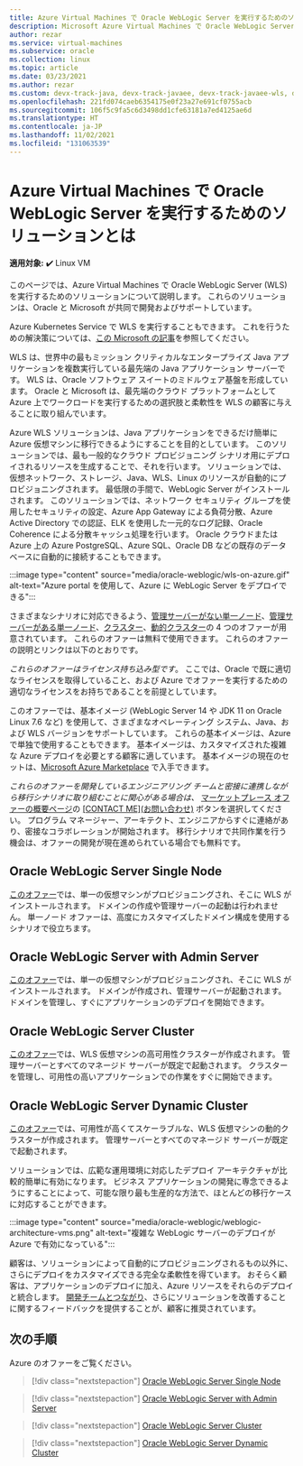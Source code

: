 ```yaml
---
title: Azure Virtual Machines で Oracle WebLogic Server を実行するためのソリューションとは
description: Microsoft Azure Virtual Machines で Oracle WebLogic Server を実行する方法について説明します。
author: rezar
ms.service: virtual-machines
ms.subservice: oracle
ms.collection: linux
ms.topic: article
ms.date: 03/23/2021
ms.author: rezar
ms.custom: devx-track-java, devx-track-javaee, devx-track-javaee-wls, devx-track-javaee-wls-vm
ms.openlocfilehash: 221fd074caeb6354175e0f23a27e691cf0755acb
ms.sourcegitcommit: 106f5c9fa5c6d3498dd1cfe63181a7ed4125ae6d
ms.translationtype: HT
ms.contentlocale: ja-JP
ms.lasthandoff: 11/02/2021
ms.locfileid: "131063539"
---
```

# <a name="what-are-solutions-for-running-oracle-weblogic-server-on-azure-virtual-machines"></a>Azure Virtual Machines で Oracle WebLogic Server を実行するためのソリューションとは

**適用対象:** :heavy_check_mark: Linux VM 

このページでは、Azure Virtual Machines で Oracle WebLogic Server (WLS) を実行するためのソリューションについて説明します。 これらのソリューションは、Oracle と Microsoft が共同で開発およびサポートしています。

Azure Kubernetes Service で WLS を実行することもできます。 これを行うための解決策については、[この Microsoft の記事](./weblogic-aks.md)を参照してください。

WLS は、世界中の最もミッション クリティカルなエンタープライズ Java アプリケーションを複数実行している最先端の Java アプリケーション サーバーです。 WLS は、Oracle ソフトウェア スイートのミドルウェア基盤を形成しています。 Oracle と Microsoft は、最先端のクラウド プラットフォームとして Azure 上でワークロードを実行するための選択肢と柔軟性を WLS の顧客に与えることに取り組んでいます。

Azure WLS ソリューションは、Java アプリケーションをできるだけ簡単に Azure 仮想マシンに移行できるようにすることを目的としています。 このソリューションでは、最も一般的なクラウド プロビジョニング シナリオ用にデプロイされるリソースを生成することで、それを行います。 ソリューションでは、仮想ネットワーク、ストレージ、Java、WLS、Linux のリソースが自動的にプロビジョニングされます。 最低限の手間で、WebLogic Server がインストールされます。 このソリューションでは、ネットワーク セキュリティ グループを使用したセキュリティの設定、Azure App Gateway による負荷分散、Azure Active Directory での認証、ELK を使用した一元的なログ記録、Oracle Coherence による分散キャッシュ処理を行います。 Oracle クラウドまたは Azure 上の Azure PostgreSQL、Azure SQL、Oracle DB などの既存のデータベースに自動的に接続することもできます。 

:::image type="content" source="media/oracle-weblogic/wls-on-azure.gif" alt-text="Azure portal を使用して、Azure に WebLogic Server をデプロイできる":::

さまざまなシナリオに対応できるよう、[管理サーバーがない単一ノード](https://portal.azure.com/#create/oracle.20191001-arm-oraclelinux-wls20191001-arm-oraclelinux-wls)、[管理サーバーがある単一ノード](https://portal.azure.com/#create/oracle.20191009-arm-oraclelinux-wls-admin20191009-arm-oraclelinux-wls-admin)、[クラスター](https://portal.azure.com/#create/oracle.20191007-arm-oraclelinux-wls-cluster20191007-arm-oraclelinux-wls-cluster)、[動的クラスター](https://portal.azure.com/#create/oracle.20191021-arm-oraclelinux-wls-dynamic-cluster20191021-arm-oraclelinux-wls-dynamic-cluster)の 4 つのオファーが用意されています。 これらのオファーは無料で使用できます。 これらのオファーの説明とリンクは以下のとおりです。

_これらのオファーはライセンス持ち込み型です_。 ここでは、Oracle で既に適切なライセンスを取得していること、および Azure でオファーを実行するための適切なライセンスをお持ちであることを前提としています。

このオファーでは、基本イメージ (WebLogic Server 14 や JDK 11 on Oracle Linux 7.6 など) を使用して、さまざまなオペレーティング システム、Java、および WLS バージョンをサポートしています。 これらの基本イメージは、Azure で単独で使用することもできます。 基本イメージは、カスタマイズされた複雑な Azure デプロイを必要とする顧客に適しています。 基本イメージの現在のセットは、[Microsoft Azure Marketplace](https://azuremarketplace.microsoft.com/marketplace/apps?search=WebLogic%20Server%20Base%20Image&page=1) で入手できます。

_これらのオファーを開発しているエンジニアリング チームと密接に連携しながら移行シナリオに取り組むことに関心がある場合は、_ [マーケットプレース オファーの概要ページ](https://azuremarketplace.microsoft.com/marketplace/apps/oracle.oraclelinux-wls-cluster?tab=Overview)の [[CONTACT ME]\(お問い合わせ\)](https://azuremarketplace.microsoft.com/marketplace/apps/oracle.oraclelinux-wls-cluster?tab=Overview) ボタンを選択してください。 プログラム マネージャー、アーキテクト、エンジニアからすぐに連絡があり、密接なコラボレーションが開始されます。 移行シナリオで共同作業を行う機会は、オファーの開発が現在進められている場合でも無料です。

## <a name="oracle-weblogic-server-single-node"></a>Oracle WebLogic Server Single Node

[このオファー](https://portal.azure.com/#create/oracle.20191001-arm-oraclelinux-wls20191001-arm-oraclelinux-wls)では、単一の仮想マシンがプロビジョニングされ、そこに WLS がインストールされます。 ドメインの作成や管理サーバーの起動は行われません。 単一ノード オファーは、高度にカスタマイズしたドメイン構成を使用するシナリオで役立ちます。

## <a name="oracle-weblogic-server-with-admin-server"></a>Oracle WebLogic Server with Admin Server

[このオファー](https://portal.azure.com/#create/oracle.20191009-arm-oraclelinux-wls-admin20191009-arm-oraclelinux-wls-admin)では、単一の仮想マシンがプロビジョニングされ、そこに WLS がインストールされます。 ドメインが作成され、管理サーバーが起動されます。 ドメインを管理し、すぐにアプリケーションのデプロイを開始できます。

## <a name="oracle-weblogic-server-cluster"></a>Oracle WebLogic Server Cluster

[このオファー](https://portal.azure.com/#create/oracle.20191007-arm-oraclelinux-wls-cluster20191007-arm-oraclelinux-wls-cluster)では、WLS 仮想マシンの高可用性クラスターが作成されます。 管理サーバーとすべてのマネージド サーバーが既定で起動されます。 クラスターを管理し、可用性の高いアプリケーションでの作業をすぐに開始できます。

## <a name="oracle-weblogic-server-dynamic-cluster"></a>Oracle WebLogic Server Dynamic Cluster

[このオファー](https://portal.azure.com/#create/oracle.20191021-arm-oraclelinux-wls-dynamic-cluster20191021-arm-oraclelinux-wls-dynamic-cluster)では、可用性が高くてスケーラブルな、WLS 仮想マシンの動的クラスターが作成されます。 管理サーバーとすべてのマネージド サーバーが既定で起動されます。

ソリューションでは、広範な運用環境に対応したデプロイ アーキテクチャが比較的簡単に有効になります。 ビジネス アプリケーションの開発に専念できるようにすることによって、可能な限り最も生産的な方法で、ほとんどの移行ケースに対応することができます。

:::image type="content" source="media/oracle-weblogic/weblogic-architecture-vms.png" alt-text="複雑な WebLogic サーバーのデプロイが Azure で有効になっている":::

顧客は、ソリューションによって自動的にプロビジョニングされるもの以外に、さらにデプロイをカスタマイズできる完全な柔軟性を得ています。 おそらく顧客は、アプリケーションのデプロイに加え、Azure リソースをそれらのデプロイと統合します。 [開発チームとつながり](https://azuremarketplace.microsoft.com/marketplace/apps/oracle.oraclelinux-wls-cluster?tab=Overview)、さらにソリューションを改善することに関するフィードバックを提供することが、顧客に推奨されています。

## <a name="next-steps"></a>次の手順

Azure のオファーをご覧ください。

> [!div class="nextstepaction"]
> [Oracle WebLogic Server Single Node](https://portal.azure.com/#create/oracle.20191001-arm-oraclelinux-wls20191001-arm-oraclelinux-wls)

> [!div class="nextstepaction"]
> [Oracle WebLogic Server with Admin Server](https://portal.azure.com/#create/oracle.20191009-arm-oraclelinux-wls-admin20191009-arm-oraclelinux-wls-admin)

> [!div class="nextstepaction"]
> [Oracle WebLogic Server Cluster](https://portal.azure.com/#create/oracle.20191007-arm-oraclelinux-wls-cluster20191007-arm-oraclelinux-wls-cluster)

> [!div class="nextstepaction"]
> [Oracle WebLogic Server Dynamic Cluster](https://portal.azure.com/#create/oracle.20191021-arm-oraclelinux-wls-dynamic-cluster20191021-arm-oraclelinux-wls-dynamic-cluster)
